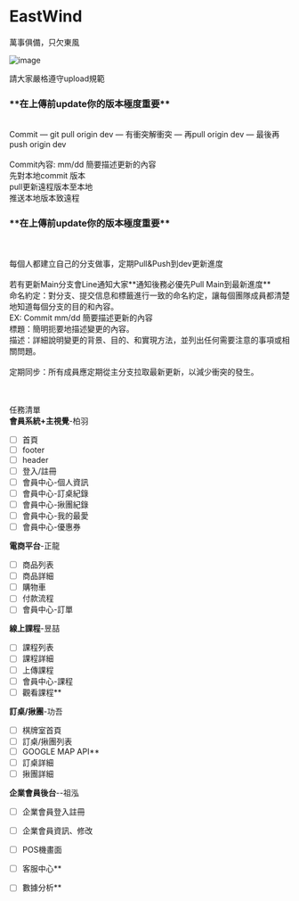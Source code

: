 # EastWind
萬事俱備，只欠東風

![image](https://github.com/user-attachments/assets/ffee3d42-bdfa-4811-81c4-a446117cfbbe)


請大家嚴格遵守upload規範<br/>

<h3>**在上傳前update你的版本極度重要**</h3><br/>
Commit — git pull origin dev — 有衝突解衝突 — 再pull origin dev — 最後再push origin dev<br/>
<br/>
Commit內容:  mm/dd 簡要描述更新的內容<br/>
先對本地commit 版本<br/>
pull更新遠程版本至本地<br/>
推送本地版本致遠程<br/>
<h3>**在上傳前update你的版本極度重要**</h3><br/>
<br/>
每個人都建立自己的分支做事，定期Pull&Push到dev更新進度<br/>
<br/>
若有更新Main分支會Line通知大家**通知後務必優先Pull Main到最新進度**
<br/>
命名約定：對分支、提交信息和標籤進行一致的命名約定，讓每個團隊成員都清楚地知道每個分支的目的和內容。<br/>
EX: Commit  mm/dd 簡要描述更新的內容<br/>
標題：簡明扼要地描述變更的內容。<br/>
描述：詳細說明變更的背景、目的、和實現方法，並列出任何需要注意的事項或相關問題。<br/>
<br/>
定期同步：所有成員應定期從主分支拉取最新更新，以減少衝突的發生。<br/>
<br/>
<br/>

任務清單
<br/>
**會員系統+主視覺**-柏羽
- [ ] 首頁
- [ ] footer
- [ ] header
- [ ] 登入/註冊
- [ ] 會員中心-個人資訊
- [ ] 會員中心-訂桌紀錄
- [ ] 會員中心-揪團紀錄
- [ ] 會員中心-我的最愛
- [ ] 會員中心-優惠券

**電商平台**-正龍
- [ ] 商品列表
- [ ] 商品詳細
- [ ] 購物車
- [ ] 付款流程
- [ ] 會員中心-訂單

**線上課程**-昱喆
- [ ] 課程列表
- [ ] 課程詳細
- [ ] 上傳課程
- [ ] 會員中心-課程
- [ ] 觀看課程**

**訂桌/揪團**-功吾
- [ ] 棋牌室首頁
- [ ] 訂桌/揪團列表
- [ ] GOOGLE MAP API**
- [ ] 訂桌詳細
- [ ] 揪團詳細

**企業會員後台**--祖泓
- [ ] 企業會員登入註冊
- [ ] 企業會員資訊、修改
- [ ] POS機畫面
- [ ] 客服中心**
- [ ] 數據分析**




